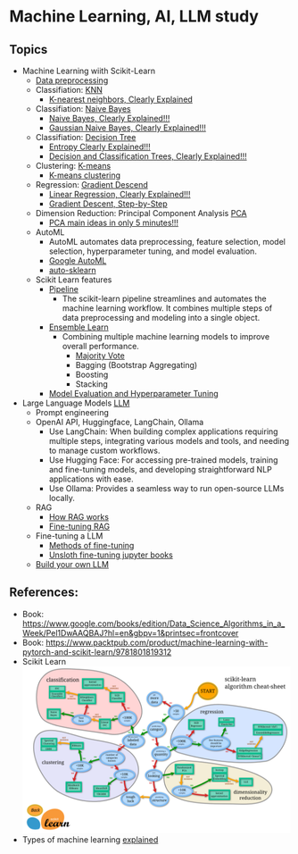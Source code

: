 # Machine Learning, AI, LLM study

## Topics

+ Machine Learning wiith Scikit-Learn
    + [Data preprocessing](./DataPreprocessing.md)
    + Classifiation: [KNN](./learn-knn.py)
        + [K-nearest neighbors, Clearly Explained](https://www.youtube.com/watch?v=HVXime0nQeI&t=259s)
    + Classifiation: [Naive Bayes](./learn-naivebayes.py)
        + [Naive Bayes, Clearly Explained!!!](https://www.youtube.com/watch?v=O2L2Uv9pdDA)
        + [Gaussian Naive Bayes, Clearly Explained!!!](https://www.youtube.com/watch?v=H3EjCKtlVog)
    + Classifiation: [Decision Tree](./learn-decisiontree.py)
        + [Entropy Clearly Explained!!!](https://www.youtube.com/watch?v=YtebGVx-Fxw&t=882s)
        + [Decision and Classification Trees, Clearly Explained!!!](https://www.youtube.com/watch?v=_L39rN6gz7Y)
    + Clustering: [K-means](./learn-kmean.py)
        + [K-means clustering](https://www.youtube.com/watch?v=4b5d3muPQmA)
    + Regression: [Gradient Descend](./learn-regression-gradientdescend.py)
        + [Linear Regression, Clearly Explained!!!](https://www.youtube.com/watch?v=7ArmBVF2dCs)
        + [Gradient Descent, Step-by-Step](https://www.youtube.com/watch?v=sDv4f4s2SB8&t=1063s)
    + Dimension Reduction: Principal Component Analysis [PCA](./learn-pca-dimemreduction.py)
        + [PCA main ideas in only 5 minutes!!!](https://www.youtube.com/watch?v=HMOI_lkzW08)
    + AutoML 
        + AutoML automates data preprocessing, feature selection, model selection, hyperparameter tuning, and model evaluation.
        + [Google AutoML](https://cloud.google.com/vertex-ai/docs/beginner/beginners-guide?_gl=1*sxk3eq*_up*MQ..&gclid=CjwKCAjwjeuyBhBuEiwAJ3vuoVt6pz25to08norJPNRM8TU3zxRMoX5ZzB2GZsDb9gEj2STOrOnyDRoCZS8QAvD_BwE&gclsrc=aw.ds)
        + [auto-sklearn](https://automl.github.io/auto-sklearn/master/)
    + Scikit Learn features
        + [Pipeline](./scikit-pipeline.py)
            + The scikit-learn pipeline streamlines and automates the machine learning workflow. It combines multiple steps of data preprocessing and modeling into a single object.
        + [Ensemble Learn](./EnsembledLearn.md)
            + Combining multiple machine learning models to improve overall performance.
                + [Majority Vote](./ensembled-learn.py)
                + Bagging (Bootstrap Aggregating)
                + Boosting
                + Stacking
        + [Model Evaluation and Hyperparameter Tuning](./Evaluation.md)
+ Large Language Models [LLM](https://www.youtube.com/playlist?list=PLz-ep5RbHosU2hnz5ejezwaYpdMutMVB0)
    + Prompt engineering
    + OpenAI API, Huggingface, LangChain, Ollama
        + Use LangChain: When building complex applications requiring multiple steps, integrating various models and tools, and needing to manage custom workflows.
        + Use Hugging Face: For accessing pre-trained models, training and fine-tuning models, and developing straightforward NLP applications with ease.
        + Use Ollama: Provides a seamless way to run open-source LLMs locally.
    + RAG
        + [How RAG works](./RAG.md)
        + [Fine-tuning RAG](./RAGTuning.md)
    + Fine-tuning a LLM
        + [Methods of fine-tuning](./FineTuneLLM.md)
        + [Unsloth fine-tuning jupyter books](https://github.com/unslothai/unsloth?tab=readme-ov-file)
    + [Build your own LLM](https://towardsdatascience.com/a-complete-guide-to-write-your-own-transformers-29e23f371ddd)

## References:
+ Book: https://www.google.com/books/edition/Data_Science_Algorithms_in_a_Week/Pel1DwAAQBAJ?hl=en&gbpv=1&printsec=frontcover
+ Book: https://www.packtpub.com/product/machine-learning-with-pytorch-and-scikit-learn/9781801819312
+ Scikit Learn <img src="./scikit-learn_map.png" alt="plugin" style="zoom: 50%;" />
+ Types of machine learning [explained](./MachineLearning.md)
